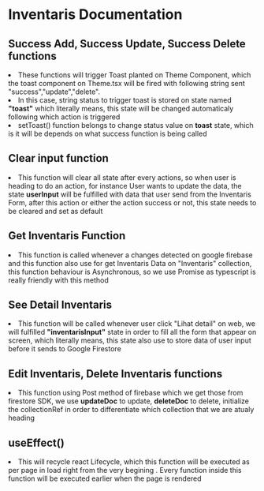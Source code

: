 <h1>Inventaris Documentation</h1>

<h2>Success Add, Success Update, Success Delete functions</h2>
<li>These functions will trigger Toast planted on Theme Component, 
which the toast component on Theme.tsx will be fired with following string sent "success","update","delete". </li>
<li>In this case, string status to trigger toast is stored on state named <b>"toast"</b> which literally means, this state will be changed automaticaly
following which action is triggered</li>
<li>setToast() function belongs to change status value on <b>toast</b> state, which is it will be depends on what success function is being called</li>


<h2>Clear input function</h2>
<li>This function will clear all state after every actions, so when user is heading to do an action, for instance User wants to update the data, the state <b>userInput</b> will be fulfilled with
data that user send from the Inventaris Form, after this action or either the action success or not, this state needs to be cleared and set as default</li>

<h2>Get Inventaris Function</h2>
<li>This function is called whenever a changes detected on google firebase
and this function also use for get Inventaris Data on "Inventaris" collection, this function behaviour is Asynchronous, so we use Promise as typescript is really friendly with this method</li>

<h2>See Detail Inventaris</h2>
<li>This function will be called whenever user click "Lihat detail" on web, we will fulfilled <b>"inventarisInput"</b> state
in order to fill all the form that appear on screen, which literally means, this state also use to store data of user input before it sends to Google Firestore</li>


<h2>Edit Inventaris, Delete Inventaris functions</h2>
<li>This function using Post method of firebase which we get those from firestore SDK,
we use <b>updateDoc</b> to update, <b>deleteDoc</b> to delete, initialize the collectionRef in order to differentiate which collection that we are atualy heading</li>


<h2>useEffect()</h2>
<li>This will recycle react Lifecycle, which this function will be executed as per page in load right from the very begining
. Every function inside this function will be executed earlier when the page is rendered</li>